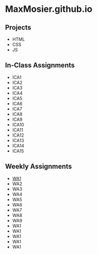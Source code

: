 # MaxMosier.github.io
## Projects
- HTML
- CSS
- JS
## In-Class Assignments
- ICA1
- ICA2
- ICA3
- ICA4
- ICA5
- ICA6
- ICA7
- ICA8
- ICA9
- ICA10
- ICA11
- ICA12
- ICA13
- ICA14
- ICA15
## Weekly Assignments
- [WA1](https://maxmosier.github.io/MaxMosier/wa/wa1.html)
- WA2
- WA3
- WA4
- WA5
- WA6
- WA7
- WA8
- WA9
- WA1
- WA1
- WA1
- WA1
- WA1
